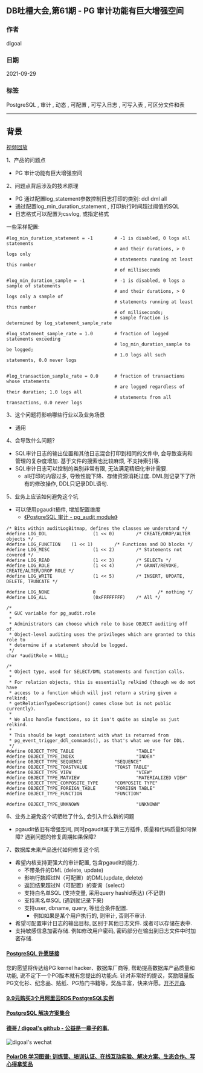 ## DB吐槽大会,第61期 - PG 审计功能有巨大增强空间  
  
### 作者  
digoal  
  
### 日期  
2021-09-29  
  
### 标签  
PostgreSQL , 审计 , 动态 , 可配置 , 可写入日志 , 可写入表 , 可区分文件和表    
  
----  
  
## 背景  
[视频回放](https://www.bilibili.com/video/BV1P44y1T7jW/)  
  
1、产品的问题点  
- PG 审计功能有巨大增强空间  
  
2、问题点背后涉及的技术原理  
- PG 通过配置log_statement参数控制日志打印的类别: ddl dml all  
- 通过配置log_min_duration_statement , 打印执行时间超过阈值的SQL  
- 日志格式可以配置为csvlog, 或指定格式    
  
一些采样配置:  
```
#log_min_duration_statement = -1        # -1 is disabled, 0 logs all statements
                                        # and their durations, > 0 logs only
                                        # statements running at least this number
                                        # of milliseconds

#log_min_duration_sample = -1           # -1 is disabled, 0 logs a sample of statements
                                        # and their durations, > 0 logs only a sample of
                                        # statements running at least this number
                                        # of milliseconds;
                                        # sample fraction is determined by log_statement_sample_rate

#log_statement_sample_rate = 1.0        # fraction of logged statements exceeding
                                        # log_min_duration_sample to be logged;
                                        # 1.0 logs all such statements, 0.0 never logs


#log_transaction_sample_rate = 0.0      # fraction of transactions whose statements
                                        # are logged regardless of their duration; 1.0 logs all
                                        # statements from all transactions, 0.0 never logs
```
  
3、这个问题将影响哪些行业以及业务场景  
- 通用  
  
4、会导致什么问题?  
- SQL审计日志的输出位置和其他日志混合打印到相同的文件中, 会导致查询和管理的复杂度增加. 基于文件的搜索也比较麻烦, 不支持索引等.   
- SQL审计日志可以控制的类别非常有限, 无法满足精细化审计需要.   
    - all打印的内容过多, 导致性能下降、存储资源消耗过度. DML则记录下了所有的修改操作, DDL只记录DDL语句.   
  
5、业务上应该如何避免这个坑  
- 可以使用pgaudit插件, 增加配置维度  
    - [《PostgreSQL 审计 - pg_audit module》](../201505/20150515_01.md)    
  
```  
/* Bits within auditLogBitmap, defines the classes we understand */    
#define LOG_DDL                 (1 << 0)        /* CREATE/DROP/ALTER objects */    
#define LOG_FUNCTION    (1 << 1)        /* Functions and DO blocks */    
#define LOG_MISC                (1 << 2)        /* Statements not covered */    
#define LOG_READ                (1 << 3)        /* SELECTs */    
#define LOG_ROLE                (1 << 4)        /* GRANT/REVOKE, CREATE/ALTER/DROP ROLE */    
#define LOG_WRITE               (1 << 5)        /* INSERT, UPDATE, DELETE, TRUNCATE */    
    
#define LOG_NONE                0                       /* nothing */    
#define LOG_ALL                 (0xFFFFFFFF)    /* All */  
  
/*    
 * GUC variable for pg_audit.role    
 *    
 * Administrators can choose which role to base OBJECT auditing off of.    
 * Object-level auditing uses the privileges which are granted to this role to    
 * determine if a statement should be logged.    
 */    
char *auditRole = NULL;    
    
/*    
 * Object type, used for SELECT/DML statements and function calls.    
 *    
 * For relation objects, this is essentially relkind (though we do not have    
 * access to a function which will just return a string given a relkind;    
 * getRelationTypeDescription() comes close but is not public currently).    
 *    
 * We also handle functions, so it isn't quite as simple as just relkind.    
 *    
 * This should be kept consistent with what is returned from    
 * pg_event_trigger_ddl_commands(), as that's what we use for DDL.    
 */    
#define OBJECT_TYPE_TABLE                       "TABLE"    
#define OBJECT_TYPE_INDEX                       "INDEX"    
#define OBJECT_TYPE_SEQUENCE            "SEQUENCE"    
#define OBJECT_TYPE_TOASTVALUE          "TOAST TABLE"    
#define OBJECT_TYPE_VIEW                        "VIEW"    
#define OBJECT_TYPE_MATVIEW                     "MATERIALIZED VIEW"    
#define OBJECT_TYPE_COMPOSITE_TYPE      "COMPOSITE TYPE"    
#define OBJECT_TYPE_FOREIGN_TABLE       "FOREIGN TABLE"    
#define OBJECT_TYPE_FUNCTION            "FUNCTION"    
    
#define OBJECT_TYPE_UNKNOWN                     "UNKNOWN"    
```  
  
6、业务上避免这个坑牺牲了什么, 会引入什么新的问题  
- pgaudit依旧有增强空间, 同时pgaudit属于第三方插件, 质量和代码质量如何保障? 遇到问题的修复周期如果保障?   
  
7、数据库未来产品迭代如何修复这个坑  
- 希望内核支持更强大的审计配置, 包含pgaudit的能力.  
    - 不带条件的DML (delete, update)   
    - 影响行数超过N（可配置）的DML(update, delete)  
    - 返回结果超过N（可配置）的查询（select）  
    - 支持白名单SQL (支持变量, 采用query hashid表达) (不记录)  
    - 支持黑名单SQL (遇到就记录下来)  
    - 支持user, dbname, query, 等组合条件配置.   
        - 例如如果是某个用户执行的, 则审计, 否则不审计.   
- 希望可配置审计日志的输出目标, 区别于其他日志文件. 或者可以存储在表中.   
- 支持敏感信息加密存储. 例如修改用户密码, 密码部分在输出到日志文件中时加密存储.    
  
  
  
#### [PostgreSQL 许愿链接](https://github.com/digoal/blog/issues/76 "269ac3d1c492e938c0191101c7238216")
您的愿望将传达给PG kernel hacker、数据库厂商等, 帮助提高数据库产品质量和功能, 说不定下一个PG版本就有您提出的功能点. 针对非常好的提议，奖励限量版PG文化衫、纪念品、贴纸、PG热门书籍等，奖品丰富，快来许愿。[开不开森](https://github.com/digoal/blog/issues/76 "269ac3d1c492e938c0191101c7238216").  
  
  
#### [9.9元购买3个月阿里云RDS PostgreSQL实例](https://www.aliyun.com/database/postgresqlactivity "57258f76c37864c6e6d23383d05714ea")
  
  
#### [PostgreSQL 解决方案集合](https://yq.aliyun.com/topic/118 "40cff096e9ed7122c512b35d8561d9c8")
  
  
#### [德哥 / digoal's github - 公益是一辈子的事.](https://github.com/digoal/blog/blob/master/README.md "22709685feb7cab07d30f30387f0a9ae")
  
  
![digoal's wechat](../pic/digoal_weixin.jpg "f7ad92eeba24523fd47a6e1a0e691b59")
  
  
#### [PolarDB 学习图谱: 训练营、培训认证、在线互动实验、解决方案、生态合作、写心得拿奖品](https://www.aliyun.com/database/openpolardb/activity "8642f60e04ed0c814bf9cb9677976bd4")
  
